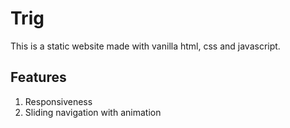 # Trig

This is a static website made with vanilla html, css and javascript.

## Features

1. Responsiveness
2. Sliding navigation with animation
